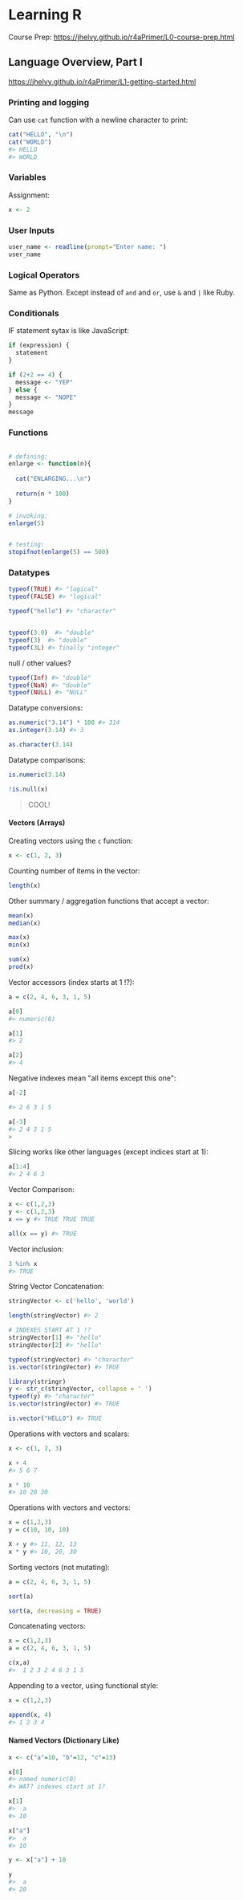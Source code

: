 
# Learning R

Course Prep: https://jhelvy.github.io/r4aPrimer/L0-course-prep.html

## Language Overview, Part I

https://jhelvy.github.io/r4aPrimer/L1-getting-started.html

### Printing and logging

Can use `cat` function with a newline character to print:

```r
cat("HELLO", "\n")
cat("WORLD")
#> HELLO
#> WORLD
```

### Variables

Assignment:

```r
x <- 2
```

### User Inputs

```r
user_name <- readline(prompt="Enter name: ")
user_name
```

### Logical Operators

Same as Python. Except instead of `and` and `or`, use `&` and `|` like Ruby.

### Conditionals

IF statement sytax is like JavaScript:

```r
if (expression) {
  statement
}
```

```r
if (2+2 == 4) {
  message <- "YEP"
} else {
  message <- "NOPE"
}
message
```

### Functions

```r

# defining:
enlarge <- function(n){
  
  cat("ENLARGING...\n")
  
  return(n * 100)
}

# invoking:
enlarge(5)


# testing:
stopifnot(enlarge(5) == 500)
```



### Datatypes


```r
typeof(TRUE) #> "logical"
typeof(FALSE) #> "logical"

typeof("hello") #> "character"


typeof(3.0)  #> "double"
typeof(3)  #> "double"
typeof(3L) #> finally "integer"
```

null / other values?

```r
typeof(Inf) #> "double"
typeof(NaN) #> "double"
typeof(NULL) #> "NULL"


```

Datatype conversions:

```r
as.numeric("3.14") * 100 #> 314
as.integer(3.14) #> 3

as.character(3.14)
```

Datatype comparisons:

```r
is.numeric(3.14)

!is.null(x)
```

> COOL!


#### Vectors (Arrays)

Creating vectors using the `c` function:

```r
x <- c(1, 2, 3)

```

Counting number of items in the vector:

```r
length(x)
```

Other summary / aggregation functions that accept a vector:

```r
mean(x)
median(x)

max(x)
min(x)

sum(x)
prod(x)
```

Vector accessors (index starts at 1 !?):

```r
a = c(2, 4, 6, 3, 1, 5)

a[0]
#> numeric(0)

a[1]
#> 2

a[2]
#> 4
```

Negative indexes mean "all items except this one":

```r
a[-2]

#> 2 6 3 1 5

a[-3]
#> 2 4 3 1 5
>
```

Slicing works like other languages (except indices start at 1):

```r
a[1:4]
#> 2 4 6 3
```


Vector Comparison:

```r
x <- c(1,2,3)
y <- c(1,2,3)
x == y #> TRUE TRUE TRUE

all(x == y) #> TRUE
```

Vector inclusion:

```r
3 %in% x
#> TRUE
```
String Vector Concatenation:

```r
stringVector <- c('hello', 'world')

length(stringVector) #> 2

# INDEXES START AT 1 !?
stringVector[1] #> "hello"
stringVector[2] #> "hello"

typeof(stringVector) #> "character"
is.vector(stringVector) #> TRUE

library(stringr)
y <- str_c(stringVector, collapse = ' ')
typeof(y) #> "character"
is.vector(stringVector) #> TRUE

is.vector("HELLO") #> TRUE
```

Operations with vectors and scalars:

```r
x <- c(1, 2, 3)

x + 4
#> 5 6 7

x * 10
#> 10 20 30
```

Operations with vectors and vectors:

```r
x = c(1,2,3)
y = c(10, 10, 10)

X + y #> 11, 12, 13
x * y #> 10, 20, 30
```

Sorting vectors (not mutating):
```r
a = c(2, 4, 6, 3, 1, 5)

sort(a)

sort(a, decreasing = TRUE)
```

Concatenating vectors:

```r
x = c(1,2,3)
a = c(2, 4, 6, 3, 1, 5)

c(x,a)
#>  1 2 3 2 4 6 3 1 5
```

Appending to a vector, using functional style:

```r
x = c(1,2,3)

append(x, 4)
#> 1 2 3 4
```

#### Named Vectors (Dictionary Like)

```r
x <- c("a"=10, "b"=12, "c"=13)

x[0]
#> named numeric(0)
#> WAT? indexes start at 1?

x[1]
#>  a
#> 10

x["a"]
#>  a
#> 10

y <- x["a"] + 10

y
#>  a
#> 20
```

